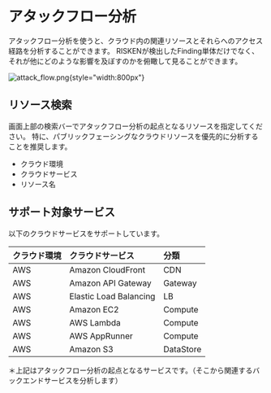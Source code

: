 # アタックフロー分析

アタックフロー分析を使うと、クラウド内の関連リソースとそれらへのアクセス経路を分析することができます。
RISKENが検出したFinding単体だけでなく、それが他にどのような影響を及ぼすのかを俯瞰して見ることができます。

![attack_flow.png](/img/risken/attack_flow.png){style="width:800px"}

## リソース検索

画面上部の検索バーでアタックフロー分析の起点となるリソースを指定してください。
特に、パブリックフェーシングなクラウドリソースを優先的に分析することを推奨します。

- クラウド環境
- クラウドサービス
- リソース名

## サポート対象サービス

以下のクラウドサービスをサポートしています。

| クラウド環境 | クラウドサービス | 分類 |
|:---|:---|:---|
| AWS | Amazon CloudFront | CDN |
| AWS | Amazon API Gateway | Gateway |
| AWS | Elastic Load Balancing | LB |
| AWS | Amazon EC2 | Compute |
| AWS | AWS Lambda | Compute |
| AWS | AWS AppRunner | Compute |
| AWS | Amazon S3 | DataStore |

＊上記はアタックフロー分析の起点となるサービスです。（そこから関連するバックエンドサービスを分析します）
